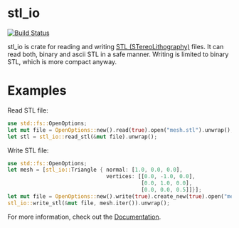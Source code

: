 # stl_io
[![Build Status](https://travis-ci.org/hmeyer/stl_io.svg?branch=master)](https://travis-ci.org/hmeyer/stl_io)

stl_io is crate for reading and writing [STL (STereoLithography)](https://en.wikipedia.org/wiki/STL_(file_format)) files. It can read both, binary and ascii STL in a safe manner. Writing is limited to binary STL, which is more compact anyway.

# Examples
Read STL file:

```rust
use std::fs::OpenOptions;
let mut file = OpenOptions::new().read(true).open("mesh.stl").unwrap();
let stl = stl_io::read_stl(&mut file).unwrap();
```

Write STL file:

```rust
use std::fs::OpenOptions;
let mesh = [stl_io::Triangle { normal: [1.0, 0.0, 0.0],
                               vertices: [[0.0, -1.0, 0.0],
                                          [0.0, 1.0, 0.0],
                                          [0.0, 0.0, 0.5]]}];
let mut file = OpenOptions::new().write(true).create_new(true).open("mesh.stl").unwrap();
stl_io::write_stl(&mut file, mesh.iter()).unwrap();
```

For more information, check out the [Documentation](https://docs.rs/stl_io/).
